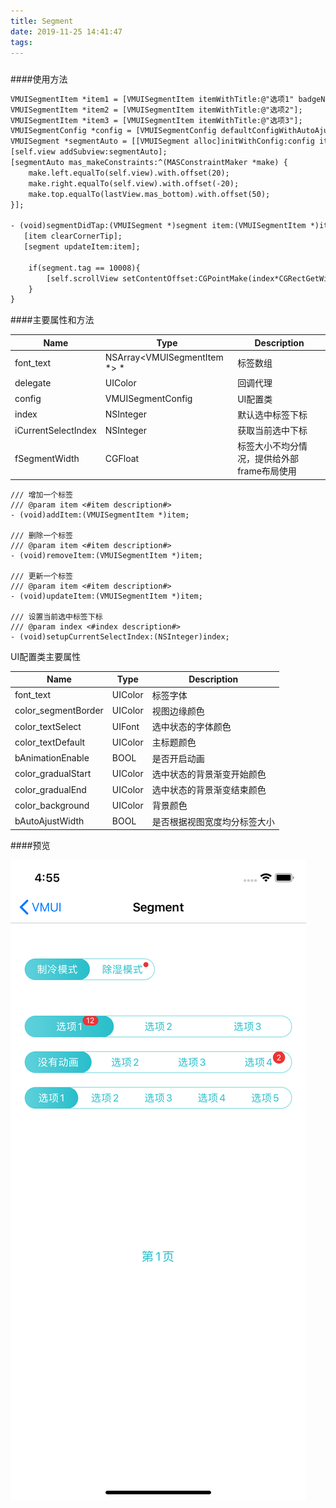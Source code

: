```yaml
---
title: Segment
date: 2019-11-25 14:41:47
tags:
---
```


##### 

####使用方法

```xml
VMUISegmentItem *item1 = [VMUISegmentItem itemWithTitle:@"选项1" badgeNum:12];
VMUISegmentItem *item2 = [VMUISegmentItem itemWithTitle:@"选项2"];
VMUISegmentItem *item3 = [VMUISegmentItem itemWithTitle:@"选项3"];
VMUISegmentConfig *config = [VMUISegmentConfig defaultConfigWithAutoAjust];
VMUISegment *segmentAuto = [[VMUISegment alloc]initWithConfig:config items:@[item1,item2,item3] selectIndex:0 delegate:self];
[self.view addSubview:segmentAuto];
[segmentAuto mas_makeConstraints:^(MASConstraintMaker *make) {
    make.left.equalTo(self.view).with.offset(20);
    make.right.equalTo(self.view).with.offset(-20);
    make.top.equalTo(lastView.mas_bottom).with.offset(50);
}];

- (void)segmentDidTap:(VMUISegment *)segment item:(VMUISegmentItem *)item index:(NSUInteger)index{
   [item clearCornerTip];
   [segment updateItem:item];
    
    if(segment.tag == 10008){
        [self.scrollView setContentOffset:CGPointMake(index*CGRectGetWidth([UIScreen mainScreen].bounds) , 0) animated:YES];
    }
}
```



####主要属性和方法

| Name                | Type                         | Description                                 |
| ------------------- | ---------------------------- | ------------------------------------------- |
| font_text           | NSArray<VMUISegmentItem *> * | 标签数组                                    |
| delegate            | UIColor                      | 回调代理                                    |
| config              | VMUISegmentConfig            | UI配置类                                    |
| index               | NSInteger                    | 默认选中标签下标                            |
| iCurrentSelectIndex | NSInteger                    | 获取当前选中下标                            |
| fSegmentWidth       | CGFloat                      | 标签大小不均分情况，提供给外部frame布局使用 |

```
/// 增加一个标签
/// @param item <#item description#>
- (void)addItem:(VMUISegmentItem *)item;

/// 删除一个标签
/// @param item <#item description#>
- (void)removeItem:(VMUISegmentItem *)item;

/// 更新一个标签
/// @param item <#item description#>
- (void)updateItem:(VMUISegmentItem *)item;

/// 设置当前选中标签下标
/// @param index <#index description#>
- (void)setupCurrentSelectIndex:(NSInteger)index;
```



UI配置类主要属性

| Name                | Type    | Description                  |
| ------------------- | ------- | ---------------------------- |
| font_text           | UIColor | 标签字体                     |
| color_segmentBorder | UIColor | 视图边缘颜色                 |
| color_textSelect    | UIFont  | 选中状态的字体颜色           |
| color_textDefault   | UIColor | 主标题颜色                   |
| bAnimationEnable    | BOOL    | 是否开启动画                 |
| color_gradualStart  | UIColor | 选中状态的背景渐变开始颜色   |
| color_gradualEnd    | UIColor | 选中状态的背景渐变结束颜色   |
| color_background    | UIColor | 背景颜色                     |
| bAutoAjustWidth     | BOOL    | 是否根据视图宽度均分标签大小 |



####预览

![Segment](images/Segment.png)